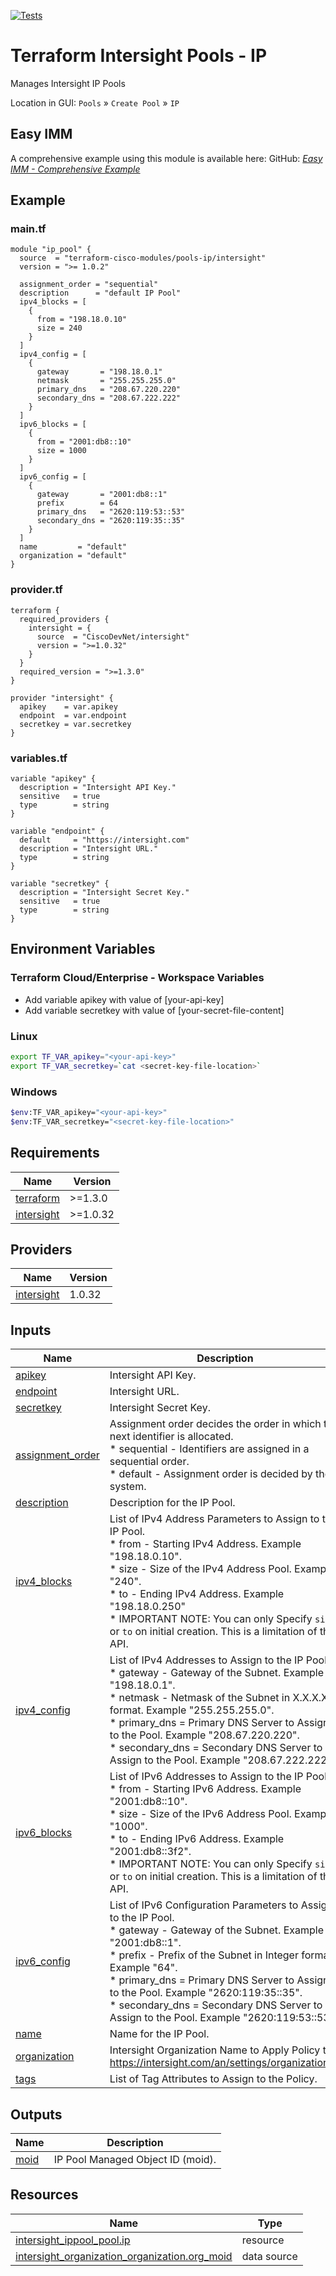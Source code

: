 <!-- BEGIN_TF_DOCS -->
[![Tests](https://github.com/terraform-cisco-modules/terraform-intersight-pools-ip/actions/workflows/terratest.yml/badge.svg)](https://github.com/terraform-cisco-modules/terraform-intersight-pools-ip/actions/workflows/terratest.yml)
# Terraform Intersight Pools - IP

Manages Intersight IP Pools

Location in GUI:
`Pools` » `Create Pool` » `IP`

## Easy IMM

A comprehensive example using this module is available here:
GitHub: [*Easy IMM - Comprehensive Example*](https://github.com/terraform-cisco-modules/easy-imm-comprehensive-example)

## Example

### main.tf
```hcl
module "ip_pool" {
  source  = "terraform-cisco-modules/pools-ip/intersight"
  version = ">= 1.0.2"

  assignment_order = "sequential"
  description      = "default IP Pool"
  ipv4_blocks = [
    {
      from = "198.18.0.10"
      size = 240
    }
  ]
  ipv4_config = [
    {
      gateway       = "198.18.0.1"
      netmask       = "255.255.255.0"
      primary_dns   = "208.67.220.220"
      secondary_dns = "208.67.222.222"
    }
  ]
  ipv6_blocks = [
    {
      from = "2001:db8::10"
      size = 1000
    }
  ]
  ipv6_config = [
    {
      gateway       = "2001:db8::1"
      prefix        = 64
      primary_dns   = "2620:119:53::53"
      secondary_dns = "2620:119:35::35"
    }
  ]
  name         = "default"
  organization = "default"
}

```

### provider.tf
```hcl
terraform {
  required_providers {
    intersight = {
      source  = "CiscoDevNet/intersight"
      version = ">=1.0.32"
    }
  }
  required_version = ">=1.3.0"
}

provider "intersight" {
  apikey    = var.apikey
  endpoint  = var.endpoint
  secretkey = var.secretkey
}
```

### variables.tf
```hcl
variable "apikey" {
  description = "Intersight API Key."
  sensitive   = true
  type        = string
}

variable "endpoint" {
  default     = "https://intersight.com"
  description = "Intersight URL."
  type        = string
}

variable "secretkey" {
  description = "Intersight Secret Key."
  sensitive   = true
  type        = string
}
```

## Environment Variables

### Terraform Cloud/Enterprise - Workspace Variables
- Add variable apikey with value of [your-api-key]
- Add variable secretkey with value of [your-secret-file-content]

### Linux
```bash
export TF_VAR_apikey="<your-api-key>"
export TF_VAR_secretkey=`cat <secret-key-file-location>`
```

### Windows
```bash
$env:TF_VAR_apikey="<your-api-key>"
$env:TF_VAR_secretkey="<secret-key-file-location>"
```


## Requirements

| Name | Version |
|------|---------|
| <a name="requirement_terraform"></a> [terraform](#requirement\_terraform) | >=1.3.0 |
| <a name="requirement_intersight"></a> [intersight](#requirement\_intersight) | >=1.0.32 |
## Providers

| Name | Version |
|------|---------|
| <a name="provider_intersight"></a> [intersight](#provider\_intersight) | 1.0.32 |
## Inputs

| Name | Description | Type | Default | Required |
|------|-------------|------|---------|:--------:|
| <a name="input_apikey"></a> [apikey](#input\_apikey) | Intersight API Key. | `string` | n/a | yes |
| <a name="input_endpoint"></a> [endpoint](#input\_endpoint) | Intersight URL. | `string` | `"https://intersight.com"` | no |
| <a name="input_secretkey"></a> [secretkey](#input\_secretkey) | Intersight Secret Key. | `string` | n/a | yes |
| <a name="input_assignment_order"></a> [assignment\_order](#input\_assignment\_order) | Assignment order decides the order in which the next identifier is allocated.<br>  * sequential - Identifiers are assigned in a sequential order.<br>  * default - Assignment order is decided by the system. | `string` | `"default"` | no |
| <a name="input_description"></a> [description](#input\_description) | Description for the IP Pool. | `string` | `""` | no |
| <a name="input_ipv4_blocks"></a> [ipv4\_blocks](#input\_ipv4\_blocks) | List of IPv4 Address Parameters to Assign to the IP Pool.<br>  * from - Starting IPv4 Address.  Example "198.18.0.10".<br>  * size - Size of the IPv4 Address Pool.  Example "240".<br>  * to - Ending IPv4 Address.  Example "198.18.0.250"<br>  * IMPORTANT NOTE: You can only Specify `size` or `to` on initial creation.  This is a limitation of the API. | <pre>list(object(<br>    {<br>      from = string<br>      size = optional(number, null)<br>      to   = optional(string, null)<br>    }<br>  ))</pre> | `[]` | no |
| <a name="input_ipv4_config"></a> [ipv4\_config](#input\_ipv4\_config) | List of IPv4 Addresses to Assign to the IP Pool.<br>  * gateway - Gateway of the Subnet.  Example "198.18.0.1".<br>  * netmask - Netmask of the Subnet in X.X.X.X format.  Example "255.255.255.0".<br>  * primary\_dns = Primary DNS Server to Assign to the Pool.  Example "208.67.220.220".<br>  * secondary\_dns = Secondary DNS Server to Assign to the Pool.  Example "208.67.222.222". | <pre>list(object(<br>    {<br>      gateway       = string<br>      netmask       = string<br>      primary_dns   = optional(string, "208.67.220.220")<br>      secondary_dns = optional(string, "")<br>    }<br>  ))</pre> | `[]` | no |
| <a name="input_ipv6_blocks"></a> [ipv6\_blocks](#input\_ipv6\_blocks) | List of IPv6 Addresses to Assign to the IP Pool.<br>  * from - Starting IPv6 Address.  Example "2001:db8::10".<br>  * size - Size of the IPv6 Address Pool.  Example "1000".<br>  * to - Ending IPv6 Address.  Example "2001:db8::3f2".<br>  * IMPORTANT NOTE: You can only Specify `size` or `to` on initial creation.  This is a limitation of the API. | <pre>list(object(<br>    {<br>      from = string<br>      size = optional(number, null)<br>      to   = optional(string, null)<br>    }<br>  ))</pre> | `[]` | no |
| <a name="input_ipv6_config"></a> [ipv6\_config](#input\_ipv6\_config) | List of IPv6 Configuration Parameters to Assign to the IP Pool.<br>  * gateway - Gateway of the Subnet.  Example "2001:db8::1".<br>  * prefix - Prefix of the Subnet in Integer format.  Example "64".<br>  * primary\_dns = Primary DNS Server to Assign to the Pool.  Example "2620:119:35::35".<br>  * secondary\_dns = Secondary DNS Server to Assign to the Pool.  Example "2620:119:53::53". | <pre>list(object(<br>    {<br>      gateway       = string<br>      prefix        = number<br>      primary_dns   = optional(string, "2620:119:53::53")<br>      secondary_dns = optional(string, "::")<br>    }<br>  ))</pre> | `[]` | no |
| <a name="input_name"></a> [name](#input\_name) | Name for the IP Pool. | `string` | `"default"` | no |
| <a name="input_organization"></a> [organization](#input\_organization) | Intersight Organization Name to Apply Policy to.  https://intersight.com/an/settings/organizations/. | `string` | `"default"` | no |
| <a name="input_tags"></a> [tags](#input\_tags) | List of Tag Attributes to Assign to the Policy. | `list(map(string))` | `[]` | no |
## Outputs

| Name | Description |
|------|-------------|
| <a name="output_moid"></a> [moid](#output\_moid) | IP Pool Managed Object ID (moid). |
## Resources

| Name | Type |
|------|------|
| [intersight_ippool_pool.ip](https://registry.terraform.io/providers/CiscoDevNet/intersight/latest/docs/resources/ippool_pool) | resource |
| [intersight_organization_organization.org_moid](https://registry.terraform.io/providers/CiscoDevNet/intersight/latest/docs/data-sources/organization_organization) | data source |
<!-- END_TF_DOCS -->